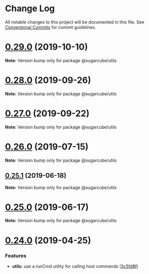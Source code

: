 # Change Log

All notable changes to this project will be documented in this file.
See [Conventional Commits](https://conventionalcommits.org) for commit guidelines.

# [0.29.0](https://github.com/critocrito/sugarcube/tree/master/packages/utils/compare/v0.28.1...v0.29.0) (2019-10-10)

**Note:** Version bump only for package @sugarcube/utils





# [0.28.0](https://github.com/critocrito/sugarcube/tree/master/packages/utils/compare/v0.27.2...v0.28.0) (2019-09-26)

**Note:** Version bump only for package @sugarcube/utils





# [0.27.0](https://github.com/critocrito/sugarcube/tree/master/packages/utils/compare/v0.26.1...v0.27.0) (2019-09-22)

**Note:** Version bump only for package @sugarcube/utils





# [0.26.0](https://github.com/critocrito/sugarcube/tree/master/packages/utils/compare/v0.25.1...v0.26.0) (2019-07-15)

**Note:** Version bump only for package @sugarcube/utils





## [0.25.1](https://github.com/critocrito/sugarcube/tree/master/packages/utils/compare/v0.25.0...v0.25.1) (2019-06-18)

**Note:** Version bump only for package @sugarcube/utils





# [0.25.0](https://github.com/critocrito/sugarcube/tree/master/packages/utils/compare/v0.24.0...v0.25.0) (2019-06-17)

**Note:** Version bump only for package @sugarcube/utils





# [0.24.0](https://github.com/critocrito/sugarcube/tree/master/packages/utils/compare/v0.23.0...v0.24.0) (2019-04-25)


### Features

* **utils:** use a runCmd utility for calling host commands ([3c5fd8f](https://github.com/critocrito/sugarcube/tree/master/packages/utils/commit/3c5fd8f))
